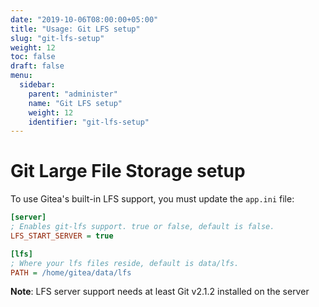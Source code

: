 ```yaml
---
date: "2019-10-06T08:00:00+05:00"
title: "Usage: Git LFS setup"
slug: "git-lfs-setup"
weight: 12
toc: false
draft: false
menu:
  sidebar:
    parent: "administer"
    name: "Git LFS setup"
    weight: 12
    identifier: "git-lfs-setup"
---
```


# Git Large File Storage setup

To use Gitea's built-in LFS support, you must update the `app.ini` file:

```ini
[server]
; Enables git-lfs support. true or false, default is false.
LFS_START_SERVER = true

[lfs]
; Where your lfs files reside, default is data/lfs.
PATH = /home/gitea/data/lfs
```

**Note**: LFS server support needs at least Git v2.1.2 installed on the server
